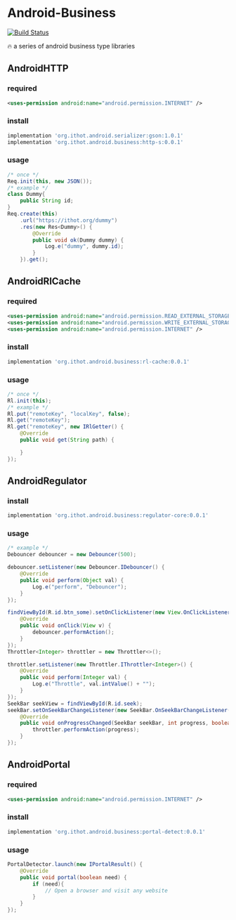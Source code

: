 # Android-Business

[![Build Status](https://img.shields.io/travis/ithot-all/android-business/master.svg?style=flat-square)](https://travis-ci.org/ithot-all/android-business)

:fire: a series of android business type libraries 

## AndroidHTTP

### required
```xml
<uses-permission android:name="android.permission.INTERNET" />
```

### install
```gradle
implementation 'org.ithot.android.serializer:gson:1.0.1'
implementation 'org.ithot.android.business:http-s:0.0.1'
```

### usage
```java
/* once */
Req.init(this, new JSON());
/* example */
class Dummy{
    public String id;
}
Req.create(this)
    .url("https://ithot.org/dummy")
    .res(new Res<Dummy>() {
        @Override
        public void ok(Dummy dummy) {
            Log.e("dummy", dummy.id);
        }
    }).get();
```

## AndroidRlCache

### required
```xml
<uses-permission android:name="android.permission.READ_EXTERNAL_STORAGE" />
<uses-permission android:name="android.permission.WRITE_EXTERNAL_STORAGE" />
<uses-permission android:name="android.permission.INTERNET" />
```

### install
```gradle
implementation 'org.ithot.android.business:rl-cache:0.0.1'
```

### usage
```java
/* once */
Rl.init(this);
/* example */
Rl.put("remoteKey", "localKey", false);
Rl.get("remoteKey");
Rl.get("remoteKey", new IRlGetter() {
    @Override
    public void get(String path) {

    }
});
```
## AndroidRegulator

### install
```gradle
implementation 'org.ithot.android.business:regulator-core:0.0.1'
```

### usage
```java
/* example */
Debouncer debouncer = new Debouncer(500);

debouncer.setListener(new Debouncer.IDebouncer() {
    @Override
    public void perform(Object val) {
        Log.e("perform", "Debouncer");
    }
});

findViewById(R.id.btn_some).setOnClickListener(new View.OnClickListener() {
    @Override
    public void onClick(View v) {
        debouncer.performAction();
    }
});
Throttler<Integer> throttler = new Throttler<>();

throttler.setListener(new Throttler.IThrottler<Integer>() {
    @Override
    public void perform(Integer val) {
        Log.e("Throttle", val.intValue() + "");
    }
});
SeekBar seekView = findViewById(R.id.seek);
seekBar.setOnSeekBarChangeListener(new SeekBar.OnSeekBarChangeListener() {
    @Override
    public void onProgressChanged(SeekBar seekBar, int progress, boolean fromUser) {
        throttler.performAction(progress);
    }
});
```

## AndroidPortal

### required
```xml
<uses-permission android:name="android.permission.INTERNET" />
```

### install
```gradle
implementation 'org.ithot.android.business:portal-detect:0.0.1'
```

### usage
```java
PortalDetector.launch(new IPortalResult() {
    @Override
    public void portal(boolean need) {
        if (need){
            // Open a browser and visit any website
        }
    }
});
```
